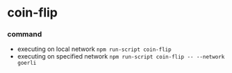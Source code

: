 # coin-flip
### command
- executing on local network
    `npm run-script coin-flip`
- executing on specified network
    `npm run-script coin-flip -- --network goerli`
